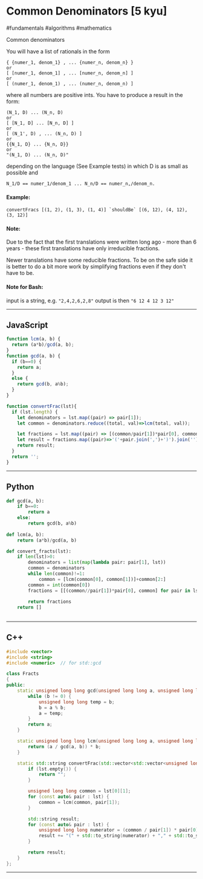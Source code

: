 # Common Denominators [5 kyu]

#fundamentals #algorithms #mathematics 

Common denominators

You will have a list of rationals in the form

```
{ {numer_1, denom_1} , ... {numer_n, denom_n} } 
or
[ [numer_1, denom_1] , ... [numer_n, denom_n] ] 
or
[ (numer_1, denom_1) , ... (numer_n, denom_n) ] 
```

where all numbers are positive ints. You have to produce a result in the form:

```
(N_1, D) ... (N_n, D) 
or
[ [N_1, D] ... [N_n, D] ] 
or
[ (N_1', D) , ... (N_n, D) ] 
or
{{N_1, D} ... {N_n, D}} 
or
"(N_1, D) ... (N_n, D)"
```

depending on the language (See Example tests) in which D is as small as possible and

```
N_1/D == numer_1/denom_1 ... N_n/D == numer_n,/denom_n.
```

#### Example:

```
convertFracs [(1, 2), (1, 3), (1, 4)] `shouldBe` [(6, 12), (4, 12), (3, 12)]
```

#### Note:

Due to the fact that the first translations were written long ago - more than 6 years - these first translations have only irreducible fractions.

Newer translations have some reducible fractions. To be on the safe side it is better to do a bit more work by simplifying fractions even if they don't have to be.

#### Note for Bash:

input is a string, e.g. `"2,4,2,6,2,8"` output is then `"6 12 4 12 3 12"`

---
## JavaScript

```javascript
function lcm(a, b) {
  return (a*b)/gcd(a, b);
}
function gcd(a, b) {
  if (b==0) {
    return a;
  }
  else {
    return gcd(b, a%b);
  }
}

function convertFrac(lst){
  if (lst.length) {
    let denominators = lst.map((pair) => pair[1]);
    let common = denominators.reduce((total, val)=>lcm(total, val));

    let fractions = lst.map((pair) => [(common/pair[1])*pair[0], common]);
    let result = fractions.map((pair)=>'('+pair.join(',')+')').join('');
    return result; 
  }
  return '';
}
```

---
## Python

```python
def gcd(a, b):
    if b==0:
        return a
    else:
        return gcd(b, a%b)
    
def lcm(a, b):
    return (a*b)/gcd(a, b)

def convert_fracts(lst):
    if len(lst)>0:
        denominators = list(map(lambda pair: pair[1], lst))
        common = denominators
        while len(common)!=1:
            common = [lcm(common[0], common[1])]+common[2:]
        common = int(common[0])
        fractions = [[(common//pair[1])*pair[0], common] for pair in lst]
        
        return fractions
    return []
    
```

---
## C++ 

```c++
#include <vector>
#include <string>
#include <numeric>  // for std::gcd

class Fracts
{
public:
    static unsigned long long gcd(unsigned long long a, unsigned long long b) {
        while (b != 0) {
            unsigned long long temp = b;
            b = a % b;
            a = temp;
        }
        return a;
    }

    static unsigned long long lcm(unsigned long long a, unsigned long long b) {
        return (a / gcd(a, b)) * b;
    }

    static std::string convertFrac(std::vector<std::vector<unsigned long long>>& lst) {
        if (lst.empty()) {
            return "";
        }

        unsigned long long common = lst[0][1];
        for (const auto& pair : lst) {
            common = lcm(common, pair[1]);
        }

        std::string result;
        for (const auto& pair : lst) {
            unsigned long long numerator = (common / pair[1]) * pair[0];
            result += "(" + std::to_string(numerator) + "," + std::to_string(common) + ")";
        }

        return result;
    }
};

```

---


